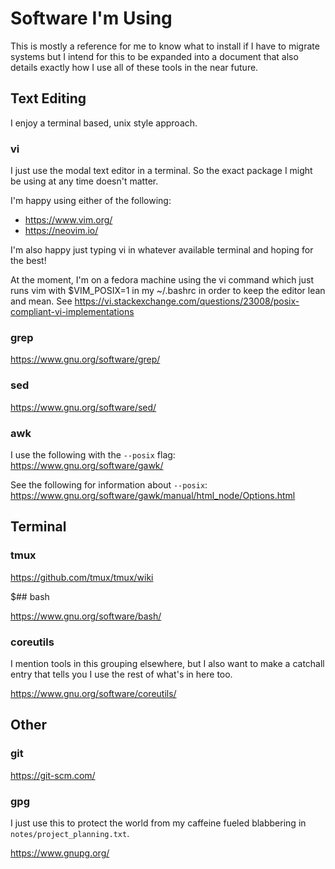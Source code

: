 # Software I'm Using

This is mostly a reference for me to know what to install if I have to migrate
systems but I intend for this to be expanded into a document that also details
exactly how I use all of these tools in the near future.

## Text Editing

I enjoy a terminal based, unix style approach.

### vi

I just use the modal text editor in a terminal. So the exact package I might be using 
at any time doesn't matter. 

I'm happy using either of the following:
- https://www.vim.org/
- https://neovim.io/

I'm also happy just typing vi in whatever available terminal and hoping for the best!

At the moment, I'm on a fedora machine using the vi command which just runs vim 
with $VIM_POSIX=1 in my ~/.bashrc in order to keep the editor lean and mean. 
See https://vi.stackexchange.com/questions/23008/posix-compliant-vi-implementations

### grep

https://www.gnu.org/software/grep/

### sed

https://www.gnu.org/software/sed/

### awk

I use the following with the `--posix` flag: 
https://www.gnu.org/software/gawk/

See the following for information about `--posix`:
https://www.gnu.org/software/gawk/manual/html_node/Options.html

## Terminal

### tmux

https://github.com/tmux/tmux/wiki

$## bash

https://www.gnu.org/software/bash/

### coreutils

I mention tools in this grouping elsewhere, but I also want to 
make a catchall entry that tells you I use the rest of what's in here too.

https://www.gnu.org/software/coreutils/

## Other

### git

https://git-scm.com/

### gpg

I just use this to protect the world from my caffeine fueled blabbering 
in `notes/project_planning.txt`.

https://www.gnupg.org/
